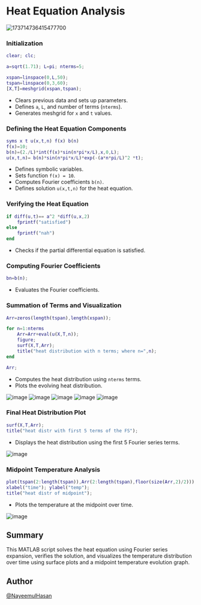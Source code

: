 
# Heat Equation Analysis

![173714736415477700](https://github.com/user-attachments/assets/b8818614-a7b3-4dfd-ac3c-a175d0d6d47e)

### Initialization
```matlab
clear; clc;

a=sqrt(1.71); L=pi; nterms=5;

xspan=linspace(0,L,50);
tspan=linspace(0,3,60);
[X,T]=meshgrid(xspan,tspan);
```
- Clears previous data and sets up parameters.
- Defines `a`, `L`, and number of terms (`nterms`).
- Generates meshgrid for `x` and `t` values.

### Defining the Heat Equation Components
```matlab
syms x t u(x,t,n) f(x) b(n)
f(x)=10;
b(n)=(2./L)*int(f(x)*sin(n*pi*x/L),x,0,L);
u(x,t,n)= b(n)*sin(n*pi*x/L)*exp(-(a*n*pi/L)^2 *t);
```
- Defines symbolic variables.
- Sets function `f(x) = 10`.
- Computes Fourier coefficients `b(n)`.
- Defines solution `u(x,t,n)` for the heat equation.

### Verifying the Heat Equation
```matlab
if diff(u,t)== a^2 *diff(u,x,2)
    fprintf("satisfied")
else
    fprintf("nah")
end
```
- Checks if the partial differential equation is satisfied.

### Computing Fourier Coefficients
```matlab
bn=b(n);
```
- Evaluates the Fourier coefficients.

### Summation of Terms and Visualization
```matlab
Arr=zeros(length(tspan),length(xspan));

for n=1:nterms
    Arr=Arr+eval(u(X,T,n));
    figure;
    surf(X,T,Arr);
    title("heat distribution with n terms; where n=",n);
end

Arr;
```
- Computes the heat distribution using `nterms` terms.
- Plots the evolving heat distribution.

![image](https://github.com/user-attachments/assets/d841be42-8100-4d21-8508-b6d4a31bb9b0)
![image](https://github.com/user-attachments/assets/76129198-18e5-4deb-aed6-a437e1f72ac9)
![image](https://github.com/user-attachments/assets/d1561d18-ac7f-42d0-bf77-b05da124a49c)
![image](https://github.com/user-attachments/assets/89dfa57c-8b30-4075-919d-9df0d663beda)
![image](https://github.com/user-attachments/assets/fb4007be-0fab-456f-83c2-e78514ab89ec)




### Final Heat Distribution Plot
```matlab
surf(X,T,Arr);
title("heat distr with first 5 terms of the FS");
```
- Displays the heat distribution using the first 5 Fourier series terms.

![image](https://github.com/user-attachments/assets/17ab289c-accb-4ef9-b8e1-0b1f077f3cf5)


### Midpoint Temperature Analysis
```matlab
plot(tspan(2:length(tspan)),Arr(2:length(tspan),floor(size(Arr,2)/2)));
xlabel("time"); ylabel("temp");
title("heat distr of midpoint");
```
- Plots the temperature at the midpoint over time.

![image](https://github.com/user-attachments/assets/5f69cb4a-3ca4-48f4-93a6-9afe02f29d66)


## Summary
This MATLAB script solves the heat equation using Fourier series expansion, verifies the solution, and visualizes the temperature distribution over time using surface plots and a midpoint temperature evolution graph.



## Author

 [@NayeemulHasan](https://www.github.com/nayeemulhasan0)
